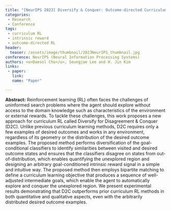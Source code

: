 ```yaml
---
title: "[NeurIPS 2023] Diversify & Conquer: Outcome-directed Curriculum RL via Out-of-Distribution Disagreement"
categories:
 - Research
 - Conference
tags:
 - curriculum RL
 - intrinsic reward
 - outcome-directed RL
header:
  teaser: /assets/image/thumbnail/2023NeurIPS_thumbnail.jpg
conference: NeurIPS (Neural Information Processing Systems)
authors: <u>Daesol Cho</u>, Seungjae Lee and H. Jin Kim
links:
 - paper: 
   link: 
   name: "Paper"

---
```



**Abstract:** Reinforcement learning (RL) often faces the challenges of uninformed search problems where the agent should explore without access to the domain knowledge such as characteristics of the environment or external rewards. To tackle these challenges, this work proposes a new approach for curriculum RL called Diversify for Disagreement & Conquer (D2C). Unlike previous curriculum learning methods, D2C requires only a few examples of desired outcomes and works in any environment, regardless of its geometry or the distribution of the desired outcome examples. The proposed method performs diversification of the goal-conditional classifiers to identify similarities between visited and desired outcome states and ensures that the classifiers disagree on states from out-of-distribution, which enables quantifying the unexplored region and designing an arbitrary goal-conditioned intrinsic reward signal in a simple and intuitive way. The proposed method then employs bipartite matching to define a curriculum learning objective that produces a sequence of well-adjusted intermediate goals, which enable the agent to automatically explore and conquer the unexplored region. We present experimental results demonstrating that D2C outperforms prior curriculum RL methods in both quantitative and qualitative aspects, even with the arbitrarily distributed desired outcome examples.